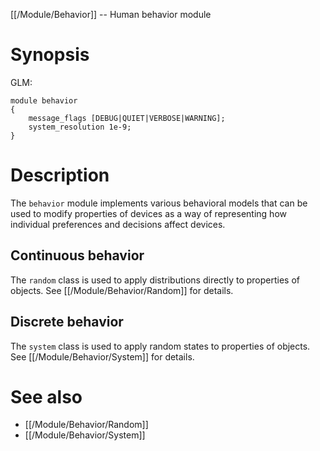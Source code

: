 [[/Module/Behavior]] -- Human behavior module

# Synopsis

GLM:

~~~
module behavior
{
	message_flags [DEBUG|QUIET|VERBOSE|WARNING];
	system_resolution 1e-9;
}
~~~

# Description

The `behavior` module implements various behavioral models that can be used to
modify properties of devices as a way of representing how individual
preferences and decisions affect devices.

## Continuous behavior

The `random` class is used to apply distributions directly to properties of
objects. See [[/Module/Behavior/Random]] for details.

## Discrete behavior

The `system` class is used to apply random states to properties of objects.
See [[/Module/Behavior/System]] for details.


# See also

* [[/Module/Behavior/Random]]
* [[/Module/Behavior/System]]
